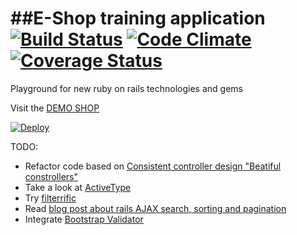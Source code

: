 ##E-Shop training application [![Build Status](https://secure.travis-ci.org/vlewin/e-shop.png?branch=master)](https://travis-ci.org/vlewin/e-shop) [![Code Climate](https://codeclimate.com/github/vlewin/e-shop/badges/gpa.svg)](https://codeclimate.com/github/vlewin/e-shop) [![Coverage Status](https://coveralls.io/repos/vlewin/e-shop/badge.png)](https://coveralls.io/r/vlewin/e-shop)
======

Playground for new ruby on rails technologies and gems

Visit the [DEMO SHOP](http://e-shop-demo-eu.herokuapp.com) 

[![Deploy](https://www.herokucdn.com/deploy/button.png)](https://heroku.com/deploy?template=https://github.com/vlewin/e-shop)

TODO:
- Refactor code based on [Consistent controller design "Beatiful constrollers"](https://leanpub.com/growing-rails/packages/book/purchases/c/ctc-hnYLzMjMo)
- Take a look at [ActiveType](https://github.com/makandra/active_type)
- Try [filterrific](https://github.com/jhund/filterrific)
- Read [blog post about rails AJAX search, sorting and pagination](http://techbrownbags.wordpress.com/2014/01/17/rails-ajax-search-sort-paginate-with-ransack-kaminari/)
- Integrate [Bootstrap Validator](https://github.com/1000hz/bootstrap-validator)
